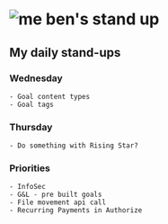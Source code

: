 # ![me](https://avatars2.githubusercontent.com/u/5232044?s=50&v=4) ben's stand up

## My daily stand-ups
    
### Wednesday

    - Goal content types
    - Goal tags
    
### Thursday
    
    - Do something with Rising Star?

### Priorities 
   
    - InfoSec
    - G&L - pre built goals
    - File movement api call
    - Recurring Payments in Authorize
